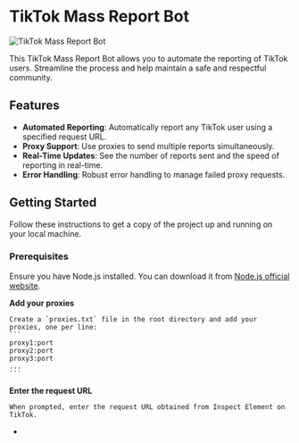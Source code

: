 # TikTok Mass Report Bot

![TikTok Mass Report Bot](https://via.placeholder.com/800x200.png?text=TikTok+Mass+Report+Bot)

This TikTok Mass Report Bot allows you to automate the reporting of TikTok users. Streamline the process and help maintain a safe and respectful community.

## Features

- **Automated Reporting**: Automatically report any TikTok user using a specified request URL.
- **Proxy Support**: Use proxies to send multiple reports simultaneously.
- **Real-Time Updates**: See the number of reports sent and the speed of reporting in real-time.
- **Error Handling**: Robust error handling to manage failed proxy requests.

## Getting Started

Follow these instructions to get a copy of the project up and running on your local machine.

### Prerequisites

Ensure you have Node.js installed. You can download it from [Node.js official website](https://nodejs.org/).


**Add your proxies**

    Create a `proxies.txt` file in the root directory and add your proxies, one per line:
    ```
    proxy1:port
    proxy2:port
    proxy3:port
    ...
    ```
**Enter the request URL**

    When prompted, enter the request URL obtained from Inspect Element on TikTok.
-
